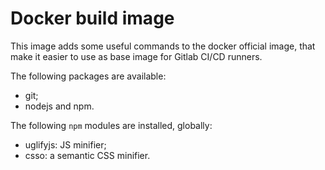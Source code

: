 # Docker build image #

This image adds some useful commands to the docker official image, that make it easier to use as base image for Gitlab CI/CD runners.

The following packages are available:

* git;
* nodejs and npm.

The following `npm` modules are installed, globally:

* uglifyjs: JS minifier;
* csso: a semantic CSS minifier.
